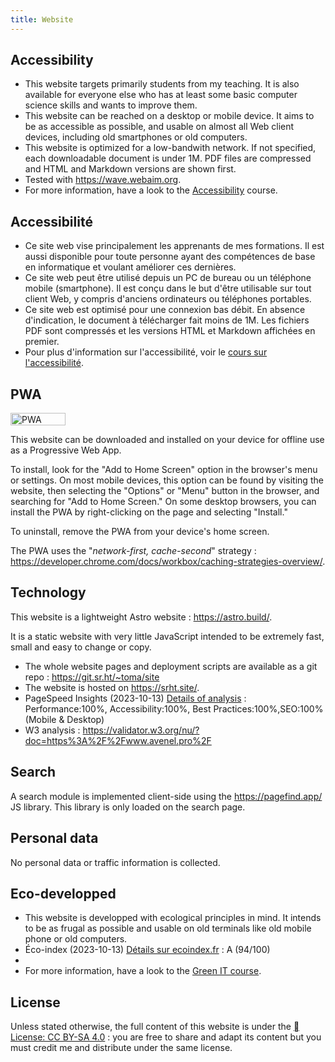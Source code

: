 ```yaml
---
title: Website
---
```


## Accessibility

- This website targets primarily students from my teaching. It is also available for everyone else who has at least some basic computer science skills and wants to improve them.
- This website can be reached on a desktop or mobile device. It aims to be as accessible as possible, and usable on almost all Web client devices, including old smartphones or old computers.
- This website is optimized for a low-bandwith network. If not specified, each downloadable document is under 1M. PDF files are compressed and HTML and Markdown versions are shown first.
- Tested with <https://wave.webaim.org>.
- For more information, have a look to the [Accessibility][cours-rse] course.

## Accessibilité

- Ce site web vise principalement les apprenants de mes formations. Il est aussi disponible pour toute personne ayant des compétences de base en informatique et voulant améliorer ces dernières.
- Ce site web peut être utilisé depuis un PC de bureau ou un téléphone mobile (smartphone). Il est conçu dans le but d'être utilisable sur tout client Web, y compris d'anciens ordinateurs ou téléphones portables.
- Ce site web est optimisé pour une connexion bas débit. En absence d'indication, le document à télécharger fait moins de 1M. Les fichiers PDF sont compressés et les versions HTML et Markdown affichées en premier.
- Pour plus d'information sur l'accessibilité, voir le [cours sur l'accessibilité][cours-rse].

[cours-rse]: /cours/rse/index.html

## PWA

<a href="https://developer.mozilla.org/en-US/docs/Web/Progressive_web_apps"><img src="resources/images/pwa-enabled.svg" alt="PWA Banner" width="88" height="20"/></a>

This website can be downloaded and installed on your device for offline use as a Progressive Web App.

To install, look for the "Add to Home Screen" option in the browser's menu or settings. On most mobile devices, this option can be found by visiting the website, then selecting the "Options" or "Menu" button in the browser, and searching for "Add to Home Screen." On some desktop browsers, you can install the PWA by right-clicking on the page and selecting "Install."

To uninstall, remove the PWA from your device's home screen.

The PWA uses the "_network-first, cache-second_" strategy : <https://developer.chrome.com/docs/workbox/caching-strategies-overview/>.

## Technology

This website is a lightweight Astro website : <https://astro.build/>.

It is a static website with very little JavaScript intended to be extremely fast, small and easy to change or copy.

- The whole website pages and deployment scripts are available as a git repo : <https://git.sr.ht/~toma/site>
- The website is hosted on <https://srht.site/>.
- PageSpeed Insights (2023-10-13) [Details of analysis](https://pagespeed.web.dev/analysis/https-www-avenel-pro-promotions-esgi-esgi-b3-src-linux-lpic-1-html/g9fuj8pwm7?form_factor=desktop) : <span class="green">Performance:100%, Accessibility:100%, Best Practices:100%,SEO:100% (Mobile & Desktop)</span>
- W3 analysis : <https://validator.w3.org/nu/?doc=https%3A%2F%2Fwww.avenel.pro%2F>

## Search

A search module is implemented client-side using the <https://pagefind.app/> JS library.
This library is only loaded on the search page.

## Personal data

No personal data or traffic information is collected.

## Eco-developped

- This website is developped with ecological principles in mind. It intends to be as frugal as possible and usable on old terminals like old mobile phone or old computers.
- Éco-index (2023-10-13) [Détails sur ecoindex.fr](https://www.ecoindex.fr/resultat/?id=0cba402f-cc0f-4b2d-ad7a-1495a1ccb6d2#score-details) : <span class="green">A (94/100)</span>
- <div id="wcb" class="carbonbadge"></div><script src="/resources/js/carbonbadge-1.1.3.min.js"  defer></script>
- For more information, have a look to the [Green IT course](/cours/rse/index.html).

## License

Unless stated otherwise, the full content of this website is under the [󰵫  License: CC BY-SA 4.0](http://creativecommons.org/licenses/by-sa/4.0/) : you are free to share and adapt its content but you must credit me and distribute under the same license.


